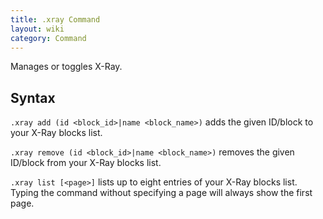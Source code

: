 ```yaml
---
title: .xray Command
layout: wiki
category: Command
---
```

Manages or toggles X-Ray.

## Syntax
`.xray add (id <block_id>|name <block_name>)` adds the given ID/block to your X-Ray blocks list.

`.xray remove (id <block_id>|name <block_name>)` removes the given ID/block from your X-Ray blocks list.

`.xray list [<page>]` lists up to eight entries of your X-Ray blocks list. Typing the command without specifying a page will always show the first page.
